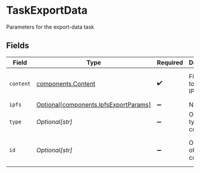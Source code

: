 # TaskExportData

Parameters for the export-data task


## Fields

| Field                                                                                | Type                                                                                 | Required                                                                             | Description                                                                          | Example                                                                              |
| ------------------------------------------------------------------------------------ | ------------------------------------------------------------------------------------ | ------------------------------------------------------------------------------------ | ------------------------------------------------------------------------------------ | ------------------------------------------------------------------------------------ |
| `content`                                                                            | [components.Content](../../models/components/content.md)                             | :heavy_check_mark:                                                                   | File content to store into IPFS                                                      | {<br/>"data": "Hello, World!"<br/>}                                                  |
| `ipfs`                                                                               | [Optional[components.IpfsExportParams]](../../models/components/ipfsexportparams.md) | :heavy_minus_sign:                                                                   | N/A                                                                                  |                                                                                      |
| `type`                                                                               | *Optional[str]*                                                                      | :heavy_minus_sign:                                                                   | Optional type of content                                                             | text/plain                                                                           |
| `id`                                                                                 | *Optional[str]*                                                                      | :heavy_minus_sign:                                                                   | Optional ID of the content                                                           | 09F8B46C-61A0-4254-9875-F71F4C605BC7                                                 |
